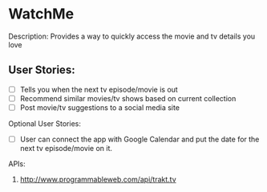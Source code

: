 # WatchMe

Description: Provides a way to quickly access the movie and tv details you love 

## User Stories: 
- [ ] Tells you when the next tv episode/movie is out 
- [ ] Recommend similar movies/tv shows based on current collection 
- [ ] Post movie/tv suggestions to a social media site 

Optional User Stories:
- [ ] User can connect the app with Google Calendar and put the date for the next tv episode/movie on it.

APIs:
1. http://www.programmableweb.com/api/trakt.tv
